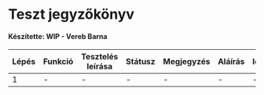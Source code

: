 # Teszt jegyzőkönyv
#### Készítette: WIP - Vereb Barna

Lépés | Funkció | Tesztelés leírása | Státusz | Megjegyzés | Aláírás | Időpont
--- | --- | --- | --- | --- | --- | --- 
1 | - | - | - | - | - | -
